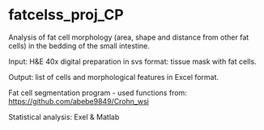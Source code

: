 # fatcelss_proj_CP

Analysis of fat cell morphology (area, shape and distance from other fat cells) in the bedding of the small intestine. 

Input: H&E 40x digital preparation in svs format: tissue mask with fat cells. 

Output: list of cells and morphological features in Excel format. 

Fat cell segmentation program - used functions from: https://github.com/abebe9849/Crohn_wsi

Statistical analysis: Exel & Matlab

